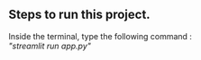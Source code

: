 ## Steps to run this project.

Inside the terminal, type the following command : <br>
<i>"streamlit run app.py"</i>
